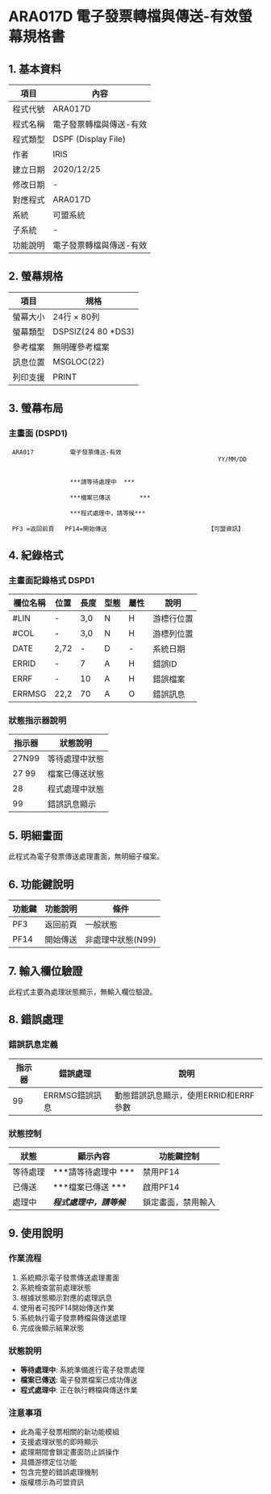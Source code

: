 # ARA017D 電子發票轉檔與傳送-有效螢幕規格書

## 1. 基本資料

| 項目 | 內容 |
|------|------|
| 程式代號 | ARA017D |
| 程式名稱 | 電子發票轉檔與傳送-有效 |
| 程式類型 | DSPF (Display File) |
| 作者 | IRIS |
| 建立日期 | 2020/12/25 |
| 修改日期 | - |
| 對應程式 | ARA017D |
| 系統 | 可盟系統 |
| 子系統 | - |
| 功能說明 | 電子發票轉檔與傳送-有效 |

## 2. 螢幕規格

| 項目 | 規格 |
|------|------|
| 螢幕大小 | 24行 × 80列 |
| 螢幕類型 | DSPSIZ(24 80 *DS3) |
| 參考檔案 | 無明確參考檔案 |
| 訊息位置 | MSGLOC(22) |
| 列印支援 | PRINT |

## 3. 螢幕布局

### 主畫面 (DSPD1)
```
 ARA017          電子發票傳送-有效                           
                                                          YY/MM/DD
                                                               

                 ***請等待處理中  ***

                 ***檔案已傳送        ***

                 ***程式處理中，請等候***

 PF3 =返回前頁   PF14=開始傳送                            【可盟資訊】

```

## 4. 紀錄格式

### 主畫面記錄格式 DSPD1

| 欄位名稱 | 位置 | 長度 | 型態 | 屬性 | 說明 |
|----------|------|------|------|------|------|
| #LIN | - | 3,0 | N | H | 游標行位置 |
| #COL | - | 3,0 | N | H | 游標列位置 |
| DATE | 2,72 | - | D | - | 系統日期 |
| ERRID | - | 7 | A | H | 錯誤ID |
| ERRF | - | 10 | A | H | 錯誤檔案 |
| ERRMSG | 22,2 | 70 | A | O | 錯誤訊息 |

### 狀態指示器說明

| 指示器 | 狀態說明 |
|--------|----------|
| 27N99 | 等待處理中狀態 |
| 27 99 | 檔案已傳送狀態 |
| 28 | 程式處理中狀態 |
| 99 | 錯誤訊息顯示 |

## 5. 明細畫面

此程式為電子發票傳送處理畫面，無明細子檔案。

## 6. 功能鍵說明

| 功能鍵 | 功能說明 | 條件 |
|--------|----------|------|
| PF3 | 返回前頁 | 一般狀態 |
| PF14 | 開始傳送 | 非處理中狀態(N99) |

## 7. 輸入欄位驗證

此程式主要為處理狀態顯示，無輸入欄位驗證。

## 8. 錯誤處理

### 錯誤訊息定義

| 指示器 | 錯誤處理 | 說明 |
|--------|----------|------|
| 99 | ERRMSG錯誤訊息 | 動態錯誤訊息顯示，使用ERRID和ERRF參數 |

### 狀態控制

| 狀態 | 顯示內容 | 功能鍵控制 |
|------|----------|------------|
| 等待處理 | ***請等待處理中  *** | 禁用PF14 |
| 已傳送 | ***檔案已傳送        *** | 啟用PF14 |
| 處理中 | ***程式處理中，請等候*** | 鎖定畫面，禁用輸入 |

## 9. 使用說明

### 作業流程
1. 系統顯示電子發票傳送處理畫面
2. 系統檢查當前處理狀態
3. 根據狀態顯示對應的處理訊息
4. 使用者可按PF14開始傳送作業
5. 系統執行電子發票轉檔與傳送處理
6. 完成後顯示結果狀態

### 狀態說明
- **等待處理中**: 系統準備進行電子發票處理
- **檔案已傳送**: 電子發票檔案已成功傳送
- **程式處理中**: 正在執行轉檔與傳送作業

### 注意事項
- 此為電子發票相關的新功能模組
- 支援處理狀態的即時顯示
- 處理期間會鎖定畫面防止誤操作
- 具備游標定位功能
- 包含完整的錯誤處理機制
- 版權標示為可盟資訊 
